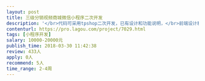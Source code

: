 ```yaml
---                
layout: post       
title: 三级分销视频商城微信小程序二次开发           
description: '</br>代码可采用tpshop二次开发，已有设计和功能说明，</br>前端设计和功能设计原型：https://modao.cc/app/QtM381x0PBGWlVJzaWHub9J64c7j4hY</br>商城系统说明：本分销系统是一个付费视频、音频，可以购买产品的三级分销小程序商城，</br>'     
contenturl: https://pro.lagou.com/project/7029.html      
tags: [小程序开发]            
salary: 10000-20000元          
publish_time: 2018-03-30 11:42:38         
review: 433人                   
apply: 0人                   
recommend: 5人                   
time_range: 2-4周              
---                 
```

